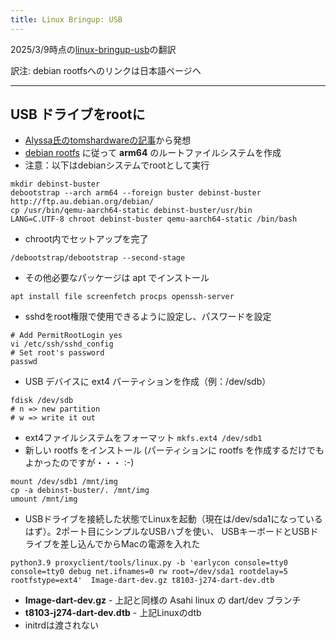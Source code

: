 ```yaml
---
title: Linux Bringup: USB
---
```


2025/3/9時点の[linux-bringup-usb](https://github.com/AsahiLinux/docs/blob/main/docs/sw/linux-bringup-usb.md)の翻訳

訳注: debian rootfsへのリンクは日本語ページヘ

---
## USB ドライブをrootに
* [Alyssa氏のtomshardwareの記事](https://www.tomshardware.com/news/apple-m1-debian-linux)から発想
* [debian rootfs](https://www.debian.org/releases/stretch/arm64/apds03.html.ja) に従って **arm64** のルートファイルシステムを作成
* 注意：以下はdebianシステムでrootとして実行

```
mkdir debinst-buster
debootstrap --arch arm64 --foreign buster debinst-buster http://ftp.au.debian.org/debian/
cp /usr/bin/qemu-aarch64-static debinst-buster/usr/bin
LANG=C.UTF-8 chroot debinst-buster qemu-aarch64-static /bin/bash
```

* chroot内でセットアップを完了

```
/debootstrap/debootstrap --second-stage
```

* その他必要なパッケージは apt でインストール

```
apt install file screenfetch procps openssh-server
```

* sshdをroot権限で使用できるように設定し、パスワードを設定

```
# Add PermitRootLogin yes
vi /etc/ssh/sshd_config
# Set root's password
passwd
```

* USB デバイスに ext4 パーティションを作成（例：/dev/sdb）

```
fdisk /dev/sdb
# n => new partition
# w => write it out
```

* ext4ファイルシステムをフォーマット ``mkfs.ext4 /dev/sdb1``
* 新しい rootfs をインストール (パーティションに rootfs を作成するだけでもよかったのですが・・・ :-)

```
mount /dev/sdb1 /mnt/img
cp -a debinst-buster/. /mnt/img
umount /mnt/img
```

* USBドライブを接続した状態でLinuxを起動（現在は/dev/sda1になっているはず）。2ポート目にシンプルなUSBハブを使い、
USBキーボードとUSBドライブを差し込んでからMacの電源を入れた

```
python3.9 proxyclient/tools/linux.py -b 'earlycon console=tty0  console=tty0 debug net.ifnames=0 rw root=/dev/sda1 rootdelay=5 rootfstype=ext4'  Image-dart-dev.gz t8103-j274-dart-dev.dtb
```

* **Image-dart-dev.gz** - 上記と同様の Asahi linux の dart/dev ブランチ
* **t8103-j274-dart-dev.dtb** - 上記Linuxのdtb
* initrdは渡されない
